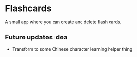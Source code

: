 # Flashcards
A small app where you can create and delete flash cards.

## Future updates idea
- Transform to some Chinese character learning helper thing
